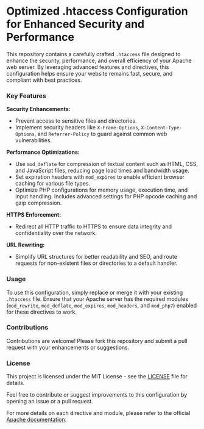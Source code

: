 # Optimized .htaccess Configuration for Enhanced Security and Performance

This repository contains a carefully crafted `.htaccess` file designed to enhance the security, performance, and overall efficiency of your Apache web server. By leveraging advanced features and directives, this configuration helps ensure your website remains fast, secure, and compliant with best practices.

### Key Features

**Security Enhancements:**
- Prevent access to sensitive files and directories.
- Implement security headers like `X-Frame-Options`, `X-Content-Type-Options`, and `Referrer-Policy` to guard against common web vulnerabilities.

**Performance Optimizations:**
- Use `mod_deflate` for compression of textual content such as HTML, CSS, and JavaScript files, reducing page load times and bandwidth usage.
- Set expiration headers with `mod_expires` to enable efficient browser caching for various file types.
- Optimize PHP configurations for memory usage, execution time, and input handling. Includes advanced settings for PHP opcode caching and gzip compression.

**HTTPS Enforcement:**
- Redirect all HTTP traffic to HTTPS to ensure data integrity and confidentiality over the network.

**URL Rewriting:**
- Simplify URL structures for better readability and SEO, and route requests for non-existent files or directories to a default handler.

### Usage

To use this configuration, simply replace or merge it with your existing `.htaccess` file. Ensure that your Apache server has the required modules (`mod_rewrite`, `mod_deflate`, `mod_expires`, `mod_headers`, and `mod_php7`) enabled for these directives to work.

### Contributions

Contributions are welcome! Please fork this repository and submit a pull request with your enhancements or suggestions.

### License

This project is licensed under the MIT License - see the [LICENSE](LICENSE) file for details.

Feel free to contribute or suggest improvements to this configuration by opening an issue or a pull request.

For more details on each directive and module, please refer to the official [Apache documentation](https://httpd.apache.org/docs/).

